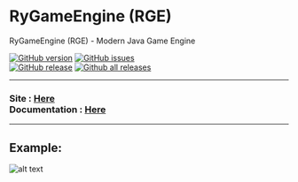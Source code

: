 # RyGameEngine (RGE)
RyGameEngine (RGE) - Modern Java Game Engine

[![GitHub version](https://badge.fury.io/gh/RyFax%2FRGE.svg)](https://github.com/RyFax/RGE)
[![GitHub issues](https://img.shields.io/github/issues/RyFax/RGE.svg)](https://github.com/RyFax/RGE/issues/)
<br>
[![GitHub release](https://img.shields.io/github/release/RyFax/RGE.svg)](https://github.com/RyFax/RGE/releases/)
[![Github all releases](https://img.shields.io/github/downloads/RyFax/RGE/total.svg)](https://GitHub.com/RyFax/RGE/releases/)

---
### Site : [Here](https://rge.ryfax.fr/)<br>Documentation : [Here](https://rge.ryfax.fr/documentation/)
***


## Example:
![alt text](https://i.imgur.com/iO3JLg6.gif "SplashScreen and InformationsPanel")
